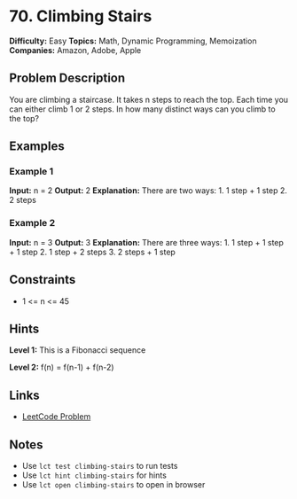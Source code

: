 # 70. Climbing Stairs

**Difficulty:** Easy
**Topics:** Math, Dynamic Programming, Memoization
**Companies:** Amazon, Adobe, Apple

## Problem Description

You are climbing a staircase. It takes n steps to reach the top. Each time you can either climb 1 or 2 steps. In how many distinct ways can you climb to the top?

## Examples

### Example 1
**Input:** n = 2
**Output:** 2
**Explanation:** There are two ways: 1. 1 step + 1 step 2. 2 steps

### Example 2
**Input:** n = 3
**Output:** 3
**Explanation:** There are three ways: 1. 1 step + 1 step + 1 step 2. 1 step + 2 steps 3. 2 steps + 1 step

## Constraints

- 1 <= n <= 45



## Hints

**Level 1:** This is a Fibonacci sequence

**Level 2:** f(n) = f(n-1) + f(n-2)

## Links

- [LeetCode Problem](https://leetcode.com/problems/climbing-stairs/)

## Notes

- Use `lct test climbing-stairs` to run tests
- Use `lct hint climbing-stairs` for hints
- Use `lct open climbing-stairs` to open in browser